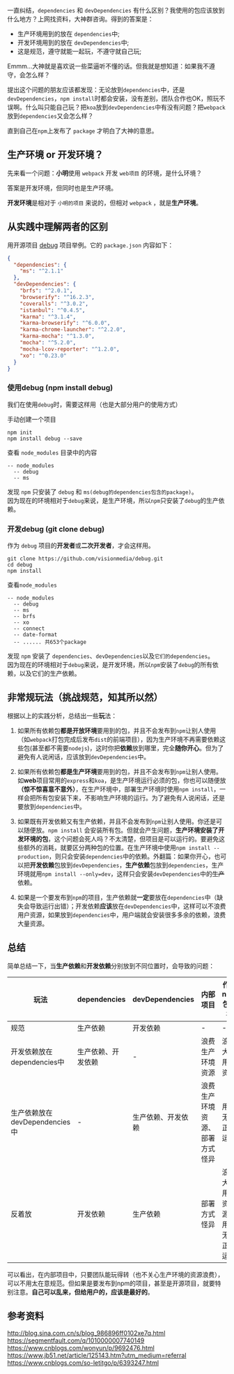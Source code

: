 一直纠结，`dependencies` 和 `devDependencies` 有什么区别？我使用的包应该放到什么地方？上网找资料，大神群咨询。得到的答案是：      
* 生产环境用到的放在 `dependencies`中;      
* 开发环境用到的放在 `devDependencies`中;       
* 这是规范，遵守就能一起玩，不遵守就自己玩;      

Emmm...大神就是喜欢说一些菜逼听不懂的话。但我就是想知道：如果我不遵守，会怎么样？    

提出这个问题的朋友应该都发现：无论放到`dependencies`中，还是`devDependencies`，`npm install`时都会安装，没有差别，团队合作也OK，照玩不误啊。什么叫只能自己玩？把`koa`放到`devDependencies`中有没有问题？把`webpack`放到`dependencies`又会怎么样？      

直到自己在`npm`上发布了 `package` 才明白了大神的意思。     

## 生产环境 or 开发环境？   
先来看一个问题：**小明**使用 `webpack` 开发 `web项目` 的环境，是什么环境？    

答案是开发环境，但同时也是生产环境。    

**开发环境**是相对于 `小明的项目` 来说的，但相对 `webpack` ，就是**生产环境**。   

## 从实践中理解两者的区别
用开源项目 [debug](https://github.com/visionmedia/debug) 项目举例。它的 `package.json` 内容如下：
```json
{
  "dependencies": {
    "ms": "^2.1.1"
  },
  "devDependencies": {
    "brfs": "^2.0.1",
    "browserify": "^16.2.3",
    "coveralls": "^3.0.2",
    "istanbul": "^0.4.5",
    "karma": "^3.1.4",
    "karma-browserify": "^6.0.0",
    "karma-chrome-launcher": "^2.2.0",
    "karma-mocha": "^1.3.0",
    "mocha": "^5.2.0",
    "mocha-lcov-reporter": "^1.2.0",
    "xo": "^0.23.0"
  }
}
```
### 使用debug (npm install debug)   
我们在使用`debug`时，需要这样用（也是大部分用户的使用方式）   

手动创建一个项目      
```shell
npm init
npm install debug --save
```
查看 `node_modules` 目录中的内容
```
-- node_modules
  -- debug
  -- ms
``` 
发现 `npm` 只安装了 `debug` 和 `ms(debug的dependencies包含的package)`。     
因为现在的环境相对于`debug`来说，是生产环境，所以`npm`只安装了`debug`的生产依赖。   

### 开发debug (git clone debug)
作为 `debug` 项目的**开发者**或**二次开发者**，才会这样用。
```shell
git clone https://github.com/visionmedia/debug.git
cd debug
npm install
```
查看`node_modules`
```
-- node_modules
  -- debug
  -- ms
  -- brfs
  -- xo
  -- connect
  -- date-format
  -- ...... 共653个package
```
发现 `npm` 安装了 `dependencies`、`devDependencies`以及`它们的dependencies`。   
因为现在的环境相对于`debug`来说，是开发环境，所以`npm`安装了`debug`的所有依赖，以及它们的生产依赖。   

## 非常规玩法（挑战规范，知其所以然） 

根据以上的实践分析，总结出一些**玩**法：    

1. 如果所有依赖包**都是开放环境**要用到的包，并且不会发布到`npm`让别人使用（如`webpack`打包完成后发布`dist`的前端项目），因为生产环境不再需要依赖这些包(甚至都不需要`nodejs`)，这时你把**依赖**放到哪里，完全**随你开心**。但为了避免有人说闲话，应该放到`devDependencies`中。 

2. 如果所有依赖包**都是生产环境**要用到的包，并且不会发布到`npm`让别人使用。如**web**项目常用的`express`和`koa`，是生产环境运行必须的包，你也可以随便放 **（惊不惊喜意不意外）**，在生产环境中，部署生产环境时使用`npm install`，一样会把所有包安装下来，不影响生产环境的运行。为了避免有人说闲话，还是要放到`dependencies`中。   

3. 如果既有开发依赖又有生产依赖，并且不会发布到`npm`让别人使用。你还是可以随便放。`npm install` 会安装所有包。但就会产生问题，**生产环境安装了开发环境的包**，这个问题会死人吗？不太清楚，但项目是可以运行的。要避免这些额外的消耗，就要区分两种包的位置。在生产环境中使用`npm install --production`，则只会安装`dependencies`中的依赖。外翻篇：如果你开心，也可以把**开发依赖**包放到`devDependencies`，**生产依赖**包放到`dependencies`，生产环境就用`npm install --only=dev`，这样只会安装`devDependencies`中的~~生产~~依赖。

4. 如果是一个要发布到`npm`的项目，生产依赖就**一定**要放在`dependencies`中（缺失会导致运行出错）；开发依赖**应该**放在`devDependencies`中，这样可以不浪费用户资源，如果放到`dependencies`中，用户端就会安装很多多余的依赖，浪费大量资源。   

## 总结    

简单总结一下，当**生产依赖**和**开发依赖**分别放到不同位置时，会导致的问题：

|  玩法                        | dependencies     | devDependencies  | 内部项目 | 作为npm包发布           |
| --------------------------- |------------------|------------------ |---------|----------------------- |
| 规范                         | 生产依赖          |  开发依赖         | -       | -                      |
| 开发依赖放在dependencies中    | 生产依赖、开发依赖 | -                | 浪费生产环境资源 | 浪费大量用户资源 |
| 生产依赖放在devDependencies中 | -                | 生产依赖、开发依赖 | 浪费生产环境资源、部署方式怪异 | 用户无法正常运行 |
| 反着放                       | 开发依赖          | 生产依赖          | 部署方式怪异 | 浪费大量用户资源、用户无法正常运行 |

可以看出，在内部项目中，只要团队能玩得转（也不关心生产环境的资源浪费），可以不用太在意规范。但如果是要发布到npm的项目，甚至是开源项目，就要特别注意。**自己可以乱来，但给用户的，应该是最好的**。

## 参考资料
http://blog.sina.com.cn/s/blog_986896ff0102xe7q.html      
https://segmentfault.com/q/1010000007740149       
https://www.cnblogs.com/wonyun/p/9692476.html       
https://www.jb51.net/article/125143.htm?utm_medium=referral     
https://www.cnblogs.com/so-letitgo/p/6393247.html       

